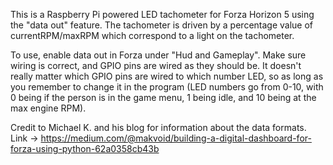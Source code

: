 This is a Raspberry Pi powered LED tachometer for Forza Horizon 5 using the "data out" feature. The tachometer is driven by a percentage value of currentRPM/maxRPM which correspond to a light on the tachometer.

To use, enable data out in Forza under "Hud and Gameplay". Make sure wiring is correct, and GPIO pins are wired as they should be. It doesn't really matter which GPIO pins are wired to which number LED, so as long as you remember to change it in the program (LED numbers go from 0-10, with 0 being if the person is in the game menu, 1 being idle, and 10 being at the max engine RPM).

Credit to Michael K. and his blog for information about the data formats. Link -> https://medium.com/@makvoid/building-a-digital-dashboard-for-forza-using-python-62a0358cb43b
